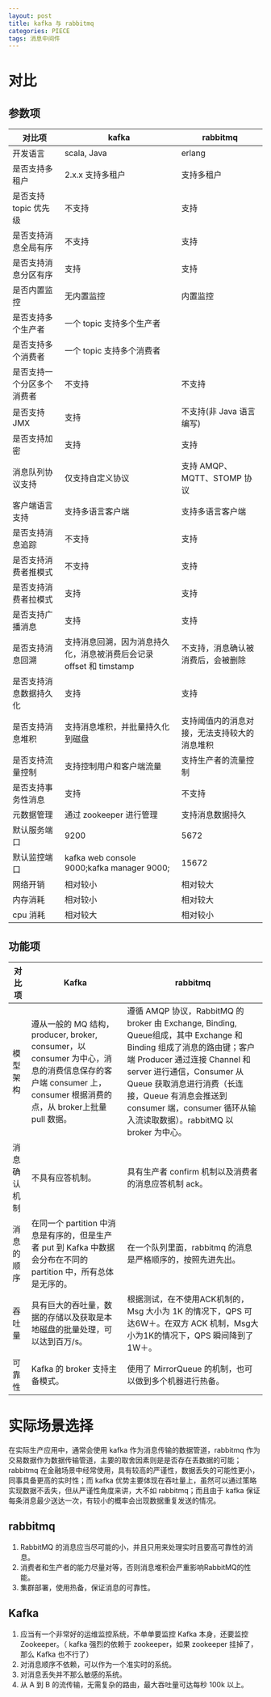 ```yaml
---
layout: post
title: kafka 与 rabbitmq
categories: PIECE
tags: 消息中间件
---
```


# 对比

## 参数项

| 对比项                     | kafka                                                        | rabbitmq                                     |
| -------------------------- | ------------------------------------------------------------ | -------------------------------------------- |
| 开发语言                   | scala, Java                                                  | erlang                                       |
| 是否支持多租户             | 2.x.x 支持多租户                                             | 支持多租户                                   |
| 是否支持 topic 优先级      | 不支持                                                       | 支持                                         |
| 是否支持消息全局有序       | 不支持                                                       | 支持                                         |
| 是否支持消息分区有序       | 支持                                                         | 支持                                         |
| 是否内置监控               | 无内置监控                                                   | 内置监控                                     |
| 是否支持多个生产者         | 一个 topic 支持多个生产者                                    |                                              |
| 是否支持多个消费者         | 一个 topic 支持多个消费者                                    |                                              |
| 是否支持一个分区多个消费者 | 不支持                                                       | 不支持                                       |
| 是否支持 JMX               | 支持                                                         | 不支持(非 Java 语言编写)                     |
| 是否支持加密               | 支持                                                         | 支持                                         |
| 消息队列协议支持           | 仅支持自定义协议                                             | 支持 AMQP、MQTT、STOMP 协议                  |
| 客户端语言支持             | 支持多语言客户端                                             | 支持多语言客户端                             |
| 是否支持消息追踪           | 不支持                                                       | 支持                                         |
| 是否支持消费者推模式       | 不支持                                                       | 支持                                         |
| 是否支持消费者拉模式       | 支持                                                         | 支持                                         |
| 是否支持广播消息           | 支持                                                         | 支持                                         |
| 是否支持消息回溯           | 支持消息回溯，因为消息持久化，消息被消费后会记录 offset 和 timstamp | 不支持，消息确认被消费后，会被删除           |
| 是否支持消息数据持久化     | 支持                                                         | 支持                                         |
| 是否支持消息堆积           | 支持消息堆积，并批量持久化到磁盘                             | 支持阈值内的消息对接，无法支持较大的消息堆积 |
| 是否支持流量控制           | 支持控制用户和客户端流量                                     | 支持生产者的流量控制                         |
| 是否支持事务性消息         | 支持                                                         | 不支持                                       |
| 元数据管理                 | 通过 zookeeper 进行管理                                      | 支持消息数据持久                             |
| 默认服务端口               | 9200                                                         | 5672                                         |
| 默认监控端口               | kafka web console 9000;kafka manager 9000;                   | 15672                                        |
| 网络开销                   | 相对较小                                                     | 相对较大                                     |
| 内存消耗                   | 相对较小                                                     | 相对较大                                     |
| cpu 消耗                   | 相对较大                                                     | 相对较小                                     |

## 功能项

| 对比项       | Kafka                                                        | rabbitmq                                                     |
| ------------ | ------------------------------------------------------------ | ------------------------------------------------------------ |
| 模型架构     | 遵从一般的 MQ 结构，producer, broker, consumer，以 consumer 为中心，消息的消费信息保存的客户端 consumer 上，consumer 根据消费的点，从 broker上批量 pull 数据。 | 遵循 AMQP 协议，RabbitMQ 的 broker 由 Exchange, Binding, Queue组成，其中 Exchange 和 Binding 组成了消息的路由键；客户端 Producer 通过连接 Channel 和 server 进行通信，Consumer 从 Queue 获取消息进行消费（长连接，Queue 有消息会推送到 consumer 端，consumer 循环从输入流读取数据）。rabbitMQ 以 broker 为中心。 |
| 消息确认机制 | 不具有应答机制。                                             | 具有生产者 confirm 机制以及消费者的消息应答机制 ack。        |
| 消息的顺序   | 在同一个 partition 中消息是有序的，但是生产者 put 到 Kafka 中数据会分布在不同的 partition 中，所有总体是无序的。 | 在一个队列里面，rabbitmq 的消息是严格顺序的，按照先进先出。  |
| 吞吐量       | 具有巨大的吞吐量，数据的存储以及获取是本地磁盘的批量处理，可以达到百万/s。 | 根据测试，在不使用ACK机制的，Msg 大小为 1K 的情况下，QPS 可达6W＋。在双方 ACK 机制，Msg大小为1K的情况下，QPS 瞬间降到了 1W＋。 |
| 可靠性       | Kafka 的 broker 支持主备模式。                               | 使用了 MirrorQueue 的机制，也可以做到多个机器进行热备。      |

# 实际场景选择

在实际生产应用中，通常会使用 kafka 作为消息传输的数据管道，rabbitmq 作为交易数据作为数据传输管道，主要的取舍因素则是是否存在丢数据的可能；rabbitmq 在金融场景中经常使用，具有较高的严谨性，数据丢失的可能性更小，同事具备更高的实时性；而 kafka 优势主要体现在吞吐量上，虽然可以通过策略实现数据不丢失，但从严谨性角度来讲，大不如 rabbitmq；而且由于 kafka 保证每条消息最少送达一次，有较小的概率会出现数据重复发送的情况。

## rabbitmq

1. RabbitMQ 的消息应当尽可能的小，并且只用来处理实时且要高可靠性的消息。
2. 消费者和生产者的能力尽量对等，否则消息堆积会严重影响RabbitMQ的性能。
3. 集群部署，使用热备，保证消息的可靠性。

## Kafka

1. 应当有一个非常好的运维监控系统，不单单要监控 Kafka 本身，还要监控 Zookeeper。（ kafka 强烈的依赖于 zookeeper，如果 zookeeper 挂掉了，那么 Kafka 也不行了）
2. 对消息顺序不依赖，可以作为一个准实时的系统。
3. 对消息丢失并不那么敏感的系统。
4. 从 A 到 B 的流传输，无需复杂的路由，最大吞吐量可达每秒 100k 以上。